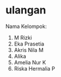 # ulangan
Nama Kelompok:
<ol>
  <li>M Rizki</li>
  <li>Eka Prasetia</li>
  <li>Akris Nila M</li>
  <li>Alika</li>
  <li>Amelia Nur K</li>
  <li>Riska Hermalia P</li>
</ol>
